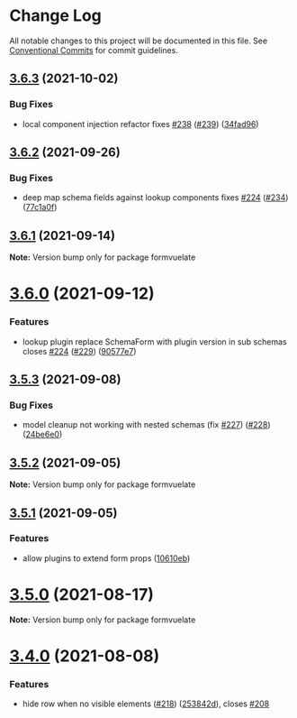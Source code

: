 # Change Log

All notable changes to this project will be documented in this file.
See [Conventional Commits](https://conventionalcommits.org) for commit guidelines.

## [3.6.3](https://github.com/formvuelate/formvuelate/compare/v3.6.2...v3.6.3) (2021-10-02)


### Bug Fixes

* local component injection refactor fixes [#238](https://github.com/formvuelate/formvuelate/issues/238) ([#239](https://github.com/formvuelate/formvuelate/issues/239)) ([34fad96](https://github.com/formvuelate/formvuelate/commit/34fad96569a99e109680828934ce8d51624dd6ec))





## [3.6.2](https://github.com/formvuelate/formvuelate/compare/v3.6.1...v3.6.2) (2021-09-26)


### Bug Fixes

* deep map schema fields against lookup components fixes [#224](https://github.com/formvuelate/formvuelate/issues/224) ([#234](https://github.com/formvuelate/formvuelate/issues/234)) ([77c1a0f](https://github.com/formvuelate/formvuelate/commit/77c1a0f0e86b2b0ce48886cef4ce5f920dd34ba2))





## [3.6.1](https://github.com/formvuelate/formvuelate/compare/v3.6.0...v3.6.1) (2021-09-14)

**Note:** Version bump only for package formvuelate





# [3.6.0](https://github.com/formvuelate/formvuelate/compare/v3.5.3...v3.6.0) (2021-09-12)


### Features

* lookup plugin replace SchemaForm with plugin version in sub schemas closes [#224](https://github.com/formvuelate/formvuelate/issues/224) ([#229](https://github.com/formvuelate/formvuelate/issues/229)) ([90577e7](https://github.com/formvuelate/formvuelate/commit/90577e7662f211d69cc6c3126142f154c3d9be12))





## [3.5.3](https://github.com/formvuelate/formvuelate/compare/v3.5.2...v3.5.3) (2021-09-08)


### Bug Fixes

* model cleanup not working with nested schemas (fix [#227](https://github.com/formvuelate/formvuelate/issues/227)) ([#228](https://github.com/formvuelate/formvuelate/issues/228)) ([24be6e0](https://github.com/formvuelate/formvuelate/commit/24be6e0bd09b3a946f02f4e69a5cb3679342832d))





## [3.5.2](https://github.com/formvuelate/formvuelate/compare/v3.5.1...v3.5.2) (2021-09-05)

**Note:** Version bump only for package formvuelate





## [3.5.1](https://github.com/formvuelate/formvuelate/compare/v3.5.0...v3.5.1) (2021-09-05)


### Features

* allow plugins to extend form props ([10610eb](https://github.com/formvuelate/formvuelate/commit/10610ebcfc2806df2e310c048ea503424a343985))





# [3.5.0](https://github.com/formvuelate/formvuelate/compare/v3.4.0...v3.5.0) (2021-08-17)

**Note:** Version bump only for package formvuelate





# [3.4.0](https://github.com/formvuelate/formvuelate/compare/v3.3.2...v3.4.0) (2021-08-08)


### Features

* hide row when no visible elements ([#218](https://github.com/formvuelate/formvuelate/issues/218)) ([253842d](https://github.com/formvuelate/formvuelate/commit/253842d70ab236d7bff59cc4b8c9c70847825afd)), closes [#208](https://github.com/formvuelate/formvuelate/issues/208)
